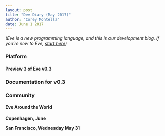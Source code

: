 ```yaml
---
layout: post
title: "Dev Diary (May 2017)"
author: "Corey Montella"
date: June 1 2017
---
```


_(Eve is a new programming language, and this is our development blog. If you’re new to Eve, [start here](http://witheve.com))_

### Platform

#### Preview 3 of Eve v0.3

### Documentation for v0.3

### Community

#### Eve Around the World

**Copenhagen, June**

**San Francisco, Wednesday May 31**
